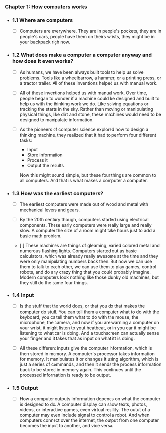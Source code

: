 

### Chapter 1: How computers works

- ### 1.1 Where are computers
        
    - [ ] Computers are everywhere. They are in people's pockets, they are in people's cars, people have them on theirs wrists, they might be in your backpack righ now.

- ### 1.2 What does make a computer a computer anyway and how does it even works?
        
    - [ ] As humans, we have been always built tools to help us solve problems. Tools like a wheelbarrow, a hammer, or a printing press, or a tractor trailer. All of these inventions helped us with manual work.

    - [ ] All of these inventions helped us with manual work. Over time, people began to wonder if a machine could be designed and built to help us with the thinking work we do. Like solving equations or tracking the starts in the sky. Rather than moving or manipulating physical things, like dirt and stone, these machines would need to be designed to manipulate information.

    - [ ] As the pioneers of computer science explored how to design a thinking machine, they realized that it had to perform four different tasks:
        - Input
        - Store information
        - Process it
        - Output the results
        
        Now this might sound simple, but these four things are common to all computers. And that is what makes a computer a computer.

- ### 1.3 How was the earliest computers?

    - [ ] The earliest computers were made out of wood and metal with mechanical levers and gears.
    
    - [ ] By the 20th century though, computers started using electrical components. These early computers were really large and really slow. A computer the size of a room might take hours just to add a basic math problem.
    
    - [ ] These machines are things of gleaming, varied colored metal and numerous flashing lights. Computers started out as basic calculators, which was already really awesome at the time and they were only manipulating numbers back then. But now we can use them to talk to each other, we can use them to play games, control robots, and do any crazy thing that you could probably imagine. Modern computers look nothing like those clunky old machines, but they still do the same four things.
    
- ### 1.4 Input

    - [ ] Is the stuff that the world does, or that you do that makes the computer do stuff. You can tell them a computer what to do with the keyboard, you ca tell them what to do with the mouse, the microphone, the camera, and now if you are warning a computer on your wrist, it might listen to yout heatbeat, or in you car it might be listening to what car is doing. And a touchscreen can actually sense your finger and it takes that as input on what itt is doing.

    - [ ] All these different inputs give the computer information, which is then stored in memory. A computer's processor takes information for memory. It manipulates it or changes it using algorithm, which is just a series of commands, and then it sends the process information back to be stored in memory again. This continues until the processed information is ready to be output.

- ### 1.5 Output
    
    - [ ] How a computer outputs information depends on what the computer is designed to do. A computer display can show texts, photos, videos, or interactive games, even virtual reallity. The outut of a computer  may even include signal to control a robot. And when computers connect over the internet, the output from one computer becomes the input to another, and vice versa.
